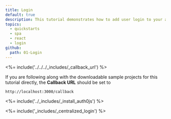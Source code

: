 ```yaml
---
title: Login
default: true
description: This tutorial demonstrates how to add user login to your application with Auth0.
topics:
  - quickstarts
  - spa
  - react
  - login
github:
  path: 01-Login
---
```


<%= include('../../../_includes/_callback_url') %>

If you are following along with the downloadable sample projects for this tutorial directly, the **Callback URL** should be set to

```bash
http://localhost:3000/callback
```

<%= include('../_includes/_install_auth0js') %>

<%= include('_includes/_centralized_login') %>